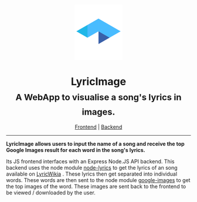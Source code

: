 
<div align="center">
<img src="https://raw.githubusercontent.com/benemmons/LyricImage/master/logo.svg?sanitize=true" height="150px">
<h1>LyricImage<br/><sub>A WebApp to visualise a song's lyrics in images.</sub></h1>

<a href="https://github.com/benemmons/LyricImage/blob/master/Frontend/README.md">Frontend</a> | 
<a href="https://github.com/benemmons/LyricImage/blob/master/Backend/README.md">Backend</a> 
</div>

<hr/>

**LyricImage allows users to input the name of a song and receive the top Google Images result for each word in the song's lyrics.** 

Its JS frontend interfaces with an Express Node.JS API backend. This backend uses the node module <a href="https://www.npmjs.com/package/node-lyrics">node-lyrics</a> to get the lyrics of an song available on <a href="http://lyrics.wikia.com/wiki/LyricWiki">LyricWikia</a> . These lyrics then get separated into individual words. These words are then sent to the node module <a href="https://www.npmjs.com/package/google-images">google-images</a> to get the top images of the word. These images are sent back to the frontend to be viewed / downloaded by the user.
